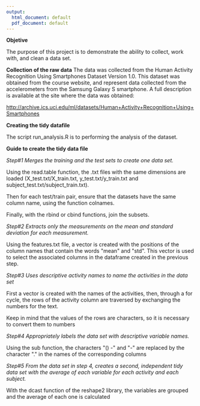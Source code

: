 ```yaml
---
output:
  html_document: default
  pdf_document: default
---
```

**Objetive**

The purpose of this project is to demonstrate the ability to collect, work with, and clean a data set.

**Collection of the raw data**
The data was collected from  the Human Activity Recognition Using Smartphones Dataset Version 1.0. This dataset was obtained from the course website, and represent data collected from the accelerometers from the Samsung Galaxy S smartphone. A full description is available at the site where the data was obtained:

http://archive.ics.uci.edu/ml/datasets/Human+Activity+Recognition+Using+Smartphones 

**Creating the tidy datafile**

The script run_analysis.R is to performing the analysis of the dataset.

**Guide to create the tidy data file**

*Step#1  Merges the training and the test sets to create one data set.*

Using the read.table function, the .txt files with the same dimensions are loaded (X_test.txt/X_train.txt, y_test.txt/y_train.txt and subject_test.txt/subject_train.txt).

Then for each test/train pair, ensure that the datasets have the same column name, using the function colnames.

Finally, with the rbind or cbind functions, join the subsets. 


*Step#2   Extracts only the measurements on the mean and standard deviation for each measurement.*

Using the features.txt file, a vector is created with the positions of the column names that contain the words "mean" and "std". This vector is used to select the associated columns in the dataframe created in the previous step.
    
*Step#3 Uses descriptive activity names to name the activities in the data set*

First a vector is created with the names of the activities, then, through a for cycle, the rows of the activity column are traversed by exchanging the numbers for the text.

Keep in mind that the values of the rows are characters, so it is necessary to convert them to numbers

*Step#4 Appropriately labels the data set with descriptive variable names.*

Using the sub function, the characters "() -" and "-" are replaced by the character "." in the names of the corresponding columns

*Step#5 From the data set in step 4, creates a second, independent tidy data set with the average of each variable for each activity and each subject.*

With the dcast function of the reshape2 library, the variables are grouped and the average of each one is calculated


